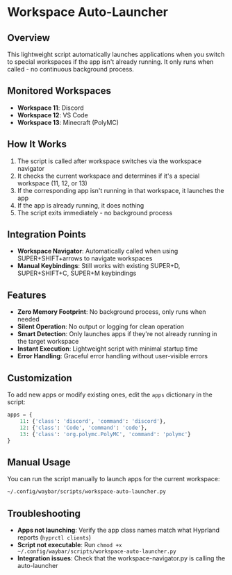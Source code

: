 # Workspace Auto-Launcher

## Overview
This lightweight script automatically launches applications when you switch to special workspaces if the app isn't already running. It only runs when called - no continuous background process.

## Monitored Workspaces
- **Workspace 11**: Discord
- **Workspace 12**: VS Code  
- **Workspace 13**: Minecraft (PolyMC)

## How It Works
1. The script is called after workspace switches via the workspace navigator
2. It checks the current workspace and determines if it's a special workspace (11, 12, or 13)
3. If the corresponding app isn't running in that workspace, it launches the app
4. If the app is already running, it does nothing
5. The script exits immediately - no background process

## Integration Points
- **Workspace Navigator**: Automatically called when using SUPER+SHIFT+arrows to navigate workspaces
- **Manual Keybindings**: Still works with existing SUPER+D, SUPER+SHIFT+C, SUPER+M keybindings

## Features
- **Zero Memory Footprint**: No background process, only runs when needed
- **Silent Operation**: No output or logging for clean operation
- **Smart Detection**: Only launches apps if they're not already running in the target workspace
- **Instant Execution**: Lightweight script with minimal startup time
- **Error Handling**: Graceful error handling without user-visible errors

## Customization
To add new apps or modify existing ones, edit the `apps` dictionary in the script:

```python
apps = {
    11: {'class': 'discord', 'command': 'discord'},
    12: {'class': 'Code', 'command': 'code'},
    13: {'class': 'org.polymc.PolyMC', 'command': 'polymc'}
}
```

## Manual Usage
You can run the script manually to launch apps for the current workspace:
```bash
~/.config/waybar/scripts/workspace-auto-launcher.py
```

## Troubleshooting
- **Apps not launching**: Verify the app class names match what Hyprland reports (`hyprctl clients`)
- **Script not executable**: Run `chmod +x ~/.config/waybar/scripts/workspace-auto-launcher.py`
- **Integration issues**: Check that the workspace-navigator.py is calling the auto-launcher

